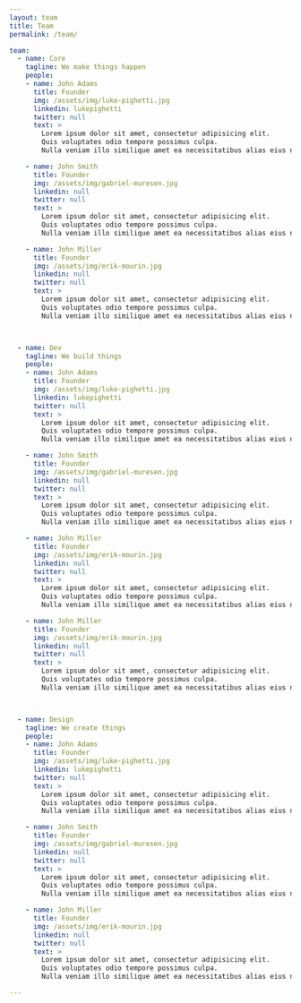 ```yaml
---
layout: team
title: Team
permalink: /team/

team:
  - name: Core
    tagline: We make things happen
    people:
    - name: John Adams
      title: Founder
      img: /assets/img/luke-pighetti.jpg
      linkedin: lukepighetti
      twitter: null
      text: >
        Lorem ipsum dolor sit amet, consectetur adipisicing elit.
        Quis voluptates odio tempore possimus culpa.
        Nulla veniam illo similique amet ea necessitatibus alias eius nobis.

    - name: John Smith
      title: Founder
      img: /assets/img/gabriel-muresen.jpg
      linkedin: null
      twitter: null
      text: >
        Lorem ipsum dolor sit amet, consectetur adipisicing elit.
        Quis voluptates odio tempore possimus culpa.
        Nulla veniam illo similique amet ea necessitatibus alias eius nobis.

    - name: John Miller
      title: Founder
      img: /assets/img/erik-mourin.jpg
      linkedin: null
      twitter: null
      text: >
        Lorem ipsum dolor sit amet, consectetur adipisicing elit.
        Quis voluptates odio tempore possimus culpa.
        Nulla veniam illo similique amet ea necessitatibus alias eius nobis.



  - name: Dev
    tagline: We build things
    people:
    - name: John Adams
      title: Founder
      img: /assets/img/luke-pighetti.jpg
      linkedin: lukepighetti
      twitter: null
      text: >
        Lorem ipsum dolor sit amet, consectetur adipisicing elit.
        Quis voluptates odio tempore possimus culpa.
        Nulla veniam illo similique amet ea necessitatibus alias eius nobis.

    - name: John Smith
      title: Founder
      img: /assets/img/gabriel-muresen.jpg
      linkedin: null
      twitter: null
      text: >
        Lorem ipsum dolor sit amet, consectetur adipisicing elit.
        Quis voluptates odio tempore possimus culpa.
        Nulla veniam illo similique amet ea necessitatibus alias eius nobis.

    - name: John Miller
      title: Founder
      img: /assets/img/erik-mourin.jpg
      linkedin: null
      twitter: null
      text: >
        Lorem ipsum dolor sit amet, consectetur adipisicing elit.
        Quis voluptates odio tempore possimus culpa.
        Nulla veniam illo similique amet ea necessitatibus alias eius nobis.

    - name: John Miller
      title: Founder
      img: /assets/img/erik-mourin.jpg
      linkedin: null
      twitter: null
      text: >
        Lorem ipsum dolor sit amet, consectetur adipisicing elit.
        Quis voluptates odio tempore possimus culpa.
        Nulla veniam illo similique amet ea necessitatibus alias eius nobis.



  - name: Design
    tagline: We create things
    people:
    - name: John Adams
      title: Founder
      img: /assets/img/luke-pighetti.jpg
      linkedin: lukepighetti
      twitter: null
      text: >
        Lorem ipsum dolor sit amet, consectetur adipisicing elit.
        Quis voluptates odio tempore possimus culpa.
        Nulla veniam illo similique amet ea necessitatibus alias eius nobis.

    - name: John Smith
      title: Founder
      img: /assets/img/gabriel-muresen.jpg
      linkedin: null
      twitter: null
      text: >
        Lorem ipsum dolor sit amet, consectetur adipisicing elit.
        Quis voluptates odio tempore possimus culpa.
        Nulla veniam illo similique amet ea necessitatibus alias eius nobis.

    - name: John Miller
      title: Founder
      img: /assets/img/erik-mourin.jpg
      linkedin: null
      twitter: null
      text: >
        Lorem ipsum dolor sit amet, consectetur adipisicing elit.
        Quis voluptates odio tempore possimus culpa.
        Nulla veniam illo similique amet ea necessitatibus alias eius nobis.

---
```

